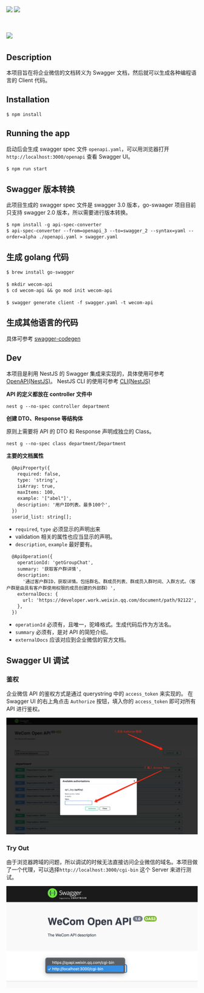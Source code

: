 <img src="https://wwcdn.weixin.qq.com/node/wework/images/logo.c768c756ab.png" width="300">

<img src="https://raw.githubusercontent.com/swagger-api/swagger.io/wordpress/images/assets/SWU-logo-clr.png" width="300">

# <img src="https://www.openapis.org/wp-content/uploads/sites/3/2018/02/OpenAPI_Logo_Pantone-1.png" width="300">

## Description

本项目旨在将企业微信的文档转义为 Swagger 文档，然后就可以生成各种编程语言的 Client 代码。

## Installation

```bash
$ npm install
```

## Running the app

启动后会生成 swagger spec 文件 `openapi.yaml`，可以用浏览器打开 `http://localhost:3000/openapi` 查看 Swagger UI。

```bash
$ npm run start
```

## Swagger 版本转换

此项目生成的 swagger spec 文件是 swagger 3.0 版本，go-swaager 项目目前只支持 swagger 2.0 版本，所以需要进行版本转换。

```
$ npm install -g api-spec-converter
$ api-spec-converter --from=openapi_3 --to=swagger_2 --syntax=yaml --order=alpha ./openapi.yaml > swagger.yaml
```

## 生成 golang 代码

```
$ brew install go-swagger

$ mkdir wecom-api
$ cd wecom-api && go mod init wecom-api

$ swagger generate client -f swagger.yaml -t wecom-api
```

## 生成其他语言的代码

具体可参考 [swagger-codegen](https://github.com/swagger-api/swagger-codegen)

## Dev

本项目是利用 NestJS 的 Swagger 集成来实现的，具体使用可参考 [OpenAPI(NestJS)](https://docs.nestjs.com/openapi/introduction)。
NestJS CLI 的使用可参考 [CLI(NestJS)](https://docs.nestjs.com/cli/overview)

**API 的定义都放在 controller 文件中**

```
nest g --no-spec controller department
```

**创建 DTO、Response 等结构体**

原则上需要将 API 的 DTO 和 Response 声明成独立的 Class。

```
nest g --no-spec class department/Department
```

**主要的文档属性**

```
  @ApiProperty({
    required: false,
    type: 'string',
    isArray: true,
    maxItems: 100,
    example: '["abel"]',
    description: '用户ID列表。最多100个',
  })
  userid_list: string[];
```

- `required`, `type` 必须显示的声明出来
- validation 相关的属性也应当显示的声明。
- `description`, `example` 最好要有。

```
  @ApiOperation({
    operationId: 'getGroupChat',
    summary: '获取客户群详情',
    description:
      '通过客户群ID，获取详情。包括群名、群成员列表、群成员入群时间、入群方式。（客户群是由具有客户群使用权限的成员创建的外部群）',
    externalDocs: {
      url: 'https://developer.work.weixin.qq.com/document/path/92122',
    },
  })
```

- `operationId` 必须有，且唯一，驼峰格式。生成代码后作为方法名。
- `summary` 必须有，是对 API 的简短介绍。
- `externalDocs` 应该对应到企业微信的官方文档。

## Swagger UI 调试

### 鉴权

企业微信 API 的鉴权方式是通过 querystring 中的 `access_token` 来实现的。
在 Swagger UI 的右上角点击 `Authorize` 按钮，填入你的 `access_token` 即可对所有 API 进行鉴权。

![](./screenshot/authorize_step.png)

### Try Out

由于浏览器跨域的问题，所以调试的时候无法直接访问企业微信的域名。本项目做了一个代理，可以选择`http://localhost:3000/cgi-bin` 这个 Server 来进行测试。

![](./screenshot/proxy_step.png)
